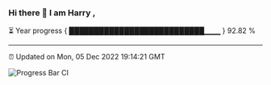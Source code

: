 ### Hi there 👋 I am Harry , 

⏳ Year progress { ███████████████████████████▁▁▁ } 92.82 %

---

⏰ Updated on Mon, 05 Dec 2022 19:14:21 GMT

![Progress Bar CI](https://github.com/duykhang68/duykhang68/workflows/Progress%20Bar%20CI/badge.svg)
